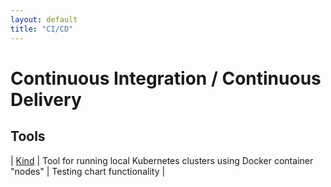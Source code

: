 ```yaml
---
layout: default
title: "CI/CD"
---
```

# Continuous Integration / Continuous Delivery

## Tools

| [Kind](https://github.com/kubernetes-sigs/kind) | Tool for running local Kubernetes clusters using Docker container "nodes" | Testing chart functionality |

